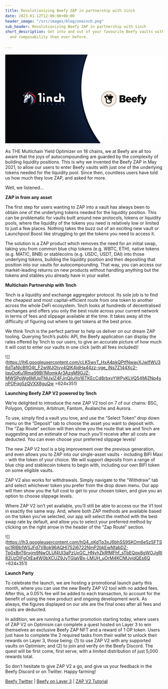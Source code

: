 ```yaml
---
title: Revolutionizing Beefy ZAP in partnership with 1inch
date: 2023-01-12T12:00:00+00:00
header_image: "/src/images/blog/oneinch.png"
sub_header: Revolutionizing Beefy ZAP in partnership with 1inch
short_description: Get into and out of your favourite Beefy vaults with more ease
  and composability than ever before.

---
```

![](/src/images/blog/oneinch.png)

As THE Multichain Yield Optimizer on 18 chains, we at Beefy are all too aware that the joys of autocompounding are guarded by the complexity of building liquidity positions. This is why we invented the Beefy ZAP in May 2021, to allow our users to enter Beefy vaults with just one of the underlying tokens needed for the liquidity pool. Since then, countless users have told us how much they love ZAP, and asked for more.

Well, we listened…

**ZAP in from any asset**

The first step for users wanting to ZAP into a vault has always been to obtain one of the underlying tokens needed for the liquidity position. This can be problematic for vaults built around new protocols, tokens or liquidity pools, where the liquidity of the tokens you need is relatively low or limited to just a few places. Nothing takes the buzz out of an exciting new vault or Launchpool Boost like struggling to get the tokens you need to access it.

The solution is a ZAP product which removes the need for an initial swap, taking you from common blue chip tokens (e.g. WBTC, ETH), native tokens (e.g. MATIC, BNB) or stablecoins (e.g. USDC, USDT, DAI) into those underlying tokens, building the liquidity position and then depositing that position into our vaults for autocompounding. That way, you can access our market-leading returns on new products without handling anything but the tokens and stables you already have in your wallet.

**Multichain Partnership with 1inch**

1inch is a liquidity and exchange aggregator protocol. Its sole job is to find the cheapest and most capital-efficient route from one token to another across the whole DeFi ecosystem. 1inch looks at hundreds of decentralised exchanges and offers you only the best route across your current network in terms of fees and slippage available at the time. It takes away all the difficulty of figuring out where to get tokens at the best price.

We think 1inch is the perfect partner to help us deliver on our dream ZAP tooling. Querying 1inch’s public API, the Beefy application can display the rates offered by 1inch to our users, to give an accurate picture of how much it will cost to enter our vaults in one click (with all fees included)!

![](https://lh6.googleusercontent.com/cLK5wvT_HxA4pkQPtfNwavXJwIfWU36dTaNlcBfIO4t_F2wWJOtvy4QlK4jdHa44zz-vge_jNs7Z144Xc2-lquOoKu1Rma99Bi1MomkAr3AzgM9GJZ-MWSPpWg6MUpTNIJxlZ4FJnQiluYq16TKEcCd8rbxvYWPyKLVQ54MjZNp4snPOFqg5zQVXX8guQw =624x351)

**Launching Beefy ZAP V2 powered by 1inch**

We’re delighted to introduce the new ZAP V2 tool on 7 of our chains: BSC, Polygon, Optimism, Arbitrum, Fantom, Avalanche and Aurora.

To use, simply find a vault you love, and use the “Select Token” drop down menu on the “Deposit” tab to choose the asset you want to deposit with. The “Zap Route” section will then show you the route that we and 1inch are suggesting and an estimate of how much you’ll receive after all costs are deducted. You can even choose your preferred slippage levels!

The new ZAP V2 tool is a big improvement over the previous generation, and even allows you to ZAP into our single-asset vaults - including BIFI Maxi - with the token of your choice. We will support deposits from a range of blue chip and stablecoin tokens to begin with, including our own BIFI token on some eligible vaults.

ZAP V2 also works for withdrawals. Simply navigate to the “Withdraw” tab and select whichever token you prefer from the drop down menu. Our app will then show you the full cost to get to your chosen token, and give you an option to choose slippage levels.

Where ZAP V2 isn’t yet available, you’ll still be able to access our the V1 tool in exactly the same way. And, where both ZAP methods are available based on the token you’ve selected, our app will select the method with the best swap rate by default, and allow you to select your preferred method by clicking on the right arrow in the header of the “Zap Route” section.

![](https://lh3.googleusercontent.com/hQ4_oKdTp3xJ6bhSS9SKOm6e5zSFTSpc1RIBb1WSJFd7VBok96AQHI752i6722NmP2bkEwNfabDZ-Tp0xBnT6nxjm9NwOLUf4Ul3aPzUxGC_HNyhZkRfMFhf_sTbEQqx8gWOJgRl82UzDIFgOtEa4W0bXCUZ9JyTGlaVBx-LMUH_uOrM4KCNfJvjdQEs6Q =624x351)

**Launch Party**

To celebrate the launch, we are hosting a promotional launch party this month, where you can use the new Beefy ZAP V2 tool with no added fees. After this, a 0.05% fee will be added to each transaction, to account for the benefit of using the new product and ongoing development work. As always, the figures displayed on our site are the final ones after all fees and costs are deducted.

In addition, we are running a further promotion starting today, where users of ZAP V2 on Optimism can complete a quest hosted on Layer 3 to win themselves an exclusive Beefy ZAP NFT and a reward of 1 OP token. Users just have to complete the 2 required tasks from their wallet to unlock their rewards on Layer 3, those being: (1) to use ZAP V2 with any supported vaults on Optimism; and (2) to join and verify on the Beefy Discord. The quest will be first come, first serve, with a limited distribution of just 5,000 rewards total.

So don’t hesitate to give ZAP V2 a go, and give us your feedback in the Beefy Discord or on Twitter. Happy farming!

[Beefy Twitter](https://twitter.com/beefyfinance "Beefy Twitter") | [Beefy on Layer 3](https://beta.layer3.xyz/communities/beefy-finance "Layer 3") | [ZAP V2 Tutorial](https://docs.beefy.finance/faq/how-to-guides/how-to-beefy-zap "ZAP V2 Tutorial")